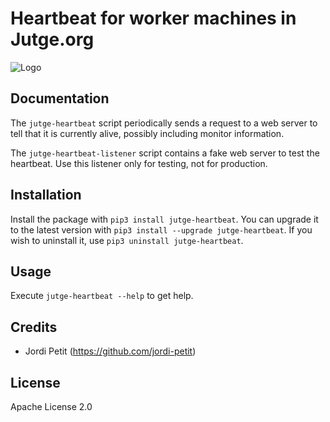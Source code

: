 # Heartbeat for worker machines in Jutge.org

![Logo](jutge-heartbeat.png)

## Documentation

The `jutge-heartbeat` script periodically sends a request to 
a web server to tell that it is currently alive, possibly including
monitor information.

The `jutge-heartbeat-listener` script contains a fake web server
to test the heartbeat. Use this listener only for testing, not
for production. 


## Installation

Install the package with `pip3 install jutge-heartbeat`. 
You can upgrade it to the latest version with `pip3 install --upgrade jutge-heartbeat`. 
If you wish to uninstall it, use `pip3 uninstall jutge-heartbeat`.


## Usage

Execute ```jutge-heartbeat --help``` to get help.


## Credits

- Jordi Petit (https://github.com/jordi-petit)


## License

Apache License 2.0

